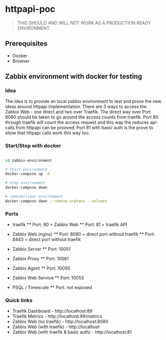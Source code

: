# httpapi-poc

> THIS SHOULD AND WILL NOT WORK AS A PRODUCTION READY ENVIRONMENT

## Prerequisites

* Docker
* Browser

## Zabbix environment with docker for testing

### Idea

The idea is to provide an local zabbix environment to test and prove the new ideas around httpapi implementation.
There are 3 ways to access the Zabbix Web - one direct and two over Traefik. The direct way over Port 8080 should be taken
to go around the access counts from traefik. Port 80 through traefik will count the access request and this way the
reduces api-calls from httpapi can be prooved. Port 81 with basic auth is the prove to show that httpapi calls work this way too.

### Start/Stop with docker

```bash

cd zabbix-environment

# Start environment
docker-compose up -d

# stop environment
docker-compose down 

# remove/clear environment
docker-compose down --remove-orphans --volumes

```

### Ports

* traefik
** Port: 80 = Zabbix Web
** Port: 81 = traefik API

* Zabbix Web (nginx)
** Port: 8080 = direct port without traefik
** Port: 8443 = direct port without traefik

* Zabbix Server
** Port: 10051

* Zabbix Proxy
** Port: 10061

* Zabbix Agent
** Port: 10050

* Zabbix Web Service
** Port: 10053

* PSQL / Timescale
** Port: not exposed

### Quick links

* Traefik Dashboard - http://localhost:89
* Traefik Metrics - http://localhost:89/metrics
* Zabbix Web (no traefik) - http://localhost:8080
* Zabbix Web (with traefik) - http://localhost
* Zabbix Web (with traefik & basic auth) - http://localhost:81
